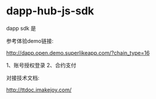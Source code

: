 # dapp-hub-js-sdk

dapp sdk 是

参考体验demo链接:

http://dapp.open.demo.superlikeapp.com/?chain_type=16

1、账号授权登录
2、合约支付

对接技术文档:

http://ttdoc.imakejoy.com/
